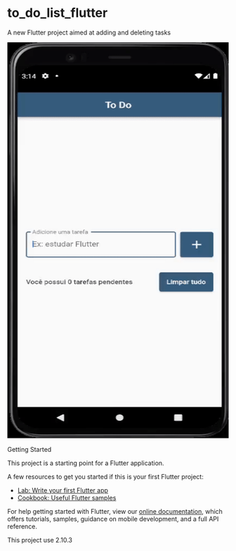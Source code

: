 # to_do_list_flutter

A new Flutter project  aimed at adding and deleting tasks

<p align="center">
    <img width="600" height ="900"src="/assets/to_do_gif.gif">
 </p

## Getting Started

This project is a starting point for a Flutter application.

A few resources to get you started if this is your first Flutter project:

- [Lab: Write your first Flutter app](https://flutter.dev/docs/get-started/codelab)
- [Cookbook: Useful Flutter samples](https://flutter.dev/docs/cookbook)

For help getting started with Flutter, view our
[online documentation](https://flutter.dev/docs), which offers tutorials,
samples, guidance on mobile development, and a full API reference.

This project use 2.10.3